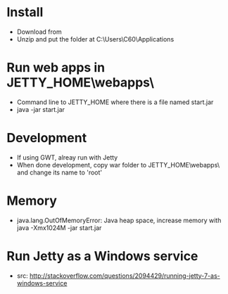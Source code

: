 # Install
* Download from 
* Unzip and put the folder at C:\Users\C60\Applications

# Run web apps in JETTY_HOME\webapps\
* Command line to JETTY_HOME where there is a file named start.jar
* java -jar start.jar

# Development
* If using GWT, alreay run with Jetty
* When done development, copy war folder to JETTY_HOME\webapps\ and change its name to 'root'

# Memory
* java.lang.OutOfMemoryError: Java heap space, increase memory with java -Xmx1024M -jar start.jar

# Run Jetty as a Windows service
* src: http://stackoverflow.com/questions/2094429/running-jetty-7-as-windows-service